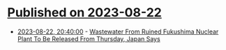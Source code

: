 # [Published on 2023-08-22](index.md)

* [2023-08-22, 20:40:00](https://slashdot.org/story/23/08/22/1937259/wastewater-from-ruined-fukushima-nuclear-plant-to-be-released-from-thursday-japan-says?utm_source=rss1.0mainlinkanon&utm_medium=feed) - [Wastewater From Ruined Fukushima Nuclear Plant To Be Released From Thursday, Japan Says](https://slashdot.org/story/23/08/22/1937259/wastewater-from-ruined-fukushima-nuclear-plant-to-be-released-from-thursday-japan-says?utm_source=rss1.0mainlinkanon&utm_medium=feed)
